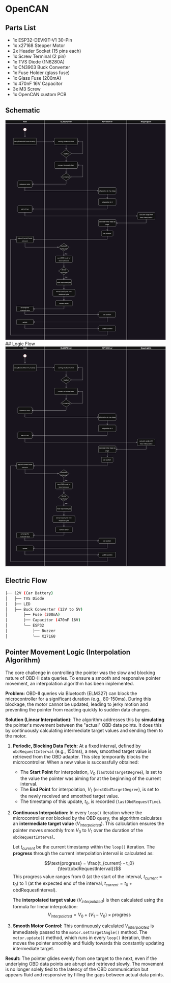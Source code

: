 
# OpenCAN

## Parts List
- 1x ESP32-DEVKIT-V1 30-Pin
- 1x x27168 Stepper Motor
- 2x Header Socket (15 pins each)
- 1x Screw Terminal (2 pin)
- 1x TVS Diode (1N6280A)
- 1x CN3903 Buck Converter
- 1x Fuse Holder (glass fuse)
- 1x Glass Fuse (200mA)
- 1x 470nF 16V Capacitor
- 3x M3 Screw
- 1x OpenCAN custom PCB

## Schematic
<img src="assets/flow.png"/>
## Logic Flow
<img src="assets/flow.png"/>

## Electric Flow

```bash
├── 12V (Car Battery)
│   ├── TVS Diode
│   ├── LED
│   ├── Buck Converter (12V to 5V)
│       ├── Fuse (200mA)
│       ├── Capacitor (470nF 16V)
│       └── ESP32
│           ├── Buzzer
│           └── X27168
```

## Pointer Movement Logic (Interpolation Algorithm)

The core challenge in controlling the pointer was the slow and blocking nature of OBD-II data queries. To ensure a smooth and responsive pointer movement, an interpolation algorithm has been implemented.

**Problem:** OBD-II queries via Bluetooth (ELM327) can block the microcontroller for a significant duration (e.g., 80-150ms). During this blockage, the motor cannot be updated, leading to jerky motion and preventing the pointer from reacting quickly to sudden data changes.

**Solution (Linear Interpolation):**
The algorithm addresses this by **simulating** the pointer's movement between the "actual" OBD data points. It does this by continuously calculating intermediate target values and sending them to the motor.

1.  **Periodic, Blocking Data Fetch:** At a fixed interval, defined by `obdRequestInterval` (e.g., 150ms), a new, smoothed target value is retrieved from the OBD adapter. This step temporarily blocks the microcontroller. When a new value is successfully obtained:
    * The **Start Point** for interpolation, $V_0$ (`lastObdTargetDegree`), is set to the value the pointer was aiming for at the beginning of the current interval.
    * The **End Point** for interpolation, $V_1$ (`nextObdTargetDegree`), is set to the newly received and smoothed target value.
    * The timestamp of this update, $t_0$, is recorded (`lastObdRequestTime`).

2.  **Continuous Interpolation:** In every `loop()` iteration where the microcontroller *not* blocked by the OBD query, the algorithm calculates an **intermediate target value** ($V_{interpolated}$). This calculation ensures the pointer moves smoothly from $V_0$ to $V_1$ over the duration of the `obdRequestInterval`.

    Let $t_{current}$ be the current timestamp within the `loop()` iteration.
    The **progress** through the current interpolation interval is calculated as:
    
    $$\text{progress} = \frac{t_{current} - t_0}{\text{obdRequestInterval}}$$
    This $\text{progress}$ value ranges from 0 (at the start of the interval, $t_{current} = t_0$) to 1 (at the expected end of the interval, $t_{current} = t_0 + \text{obdRequestInterval}$).

    The **interpolated target value** ($V_{interpolated}$) is then calculated using the formula for linear interpolation:
    $$V_{interpolated} = V_0 + (V_1 - V_0) \times \text{progress}$$

4.  **Smooth Motor Control:** This continuously calculated $V_{interpolated}$ is immediately passed to the `motor.setTargetAngle()` method. The `motor.update()` method, which runs in every `loop()` iteration, then moves the pointer smoothly and fluidly towards this constantly updating intermediate target.

**Result:** The pointer glides evenly from one target to the next, even if the underlying OBD data points are abrupt and retrieved slowly. The movement is no longer solely tied to the latency of the OBD communication but appears fluid and responsive by filling the gaps between actual data points.
